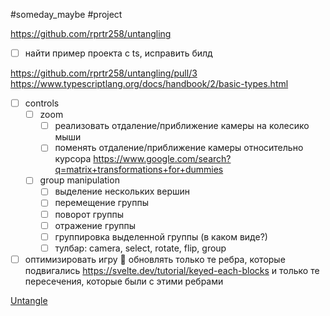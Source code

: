 #someday_maybe #project

https://github.com/rprtr258/untangling

- [ ] найти пример проекта с ts, исправить билд

https://github.com/rprtr258/untangling/pull/3
https://www.typescriptlang.org/docs/handbook/2/basic-types.html

- [ ] controls
    - [ ] zoom
        - [ ] реализовать отдаление/приближение камеры на колесико мыши
        - [ ] поменять отдаление/приближение камеры относительно курсора https://www.google.com/search?q=matrix+transformations+for+dummies
    - [ ] group manipulation
        - [ ] выделение нескольких вершин
        - [ ] перемещение группы
        - [ ] поворот группы
        - [ ] отражение группы
        - [ ] группировка выделенной группы (в каком виде?)
        - [ ] тулбар: camera, select, rotate, flip, group
- [ ] оптимизировать игру 🔽
    обновлять только те ребра, которые подвигались
        https://svelte.dev/tutorial/keyed-each-blocks
        и только те пересечения, которые были с этими ребрами

[Untangle](https://www.chiark.greenend.org.uk/~sgtatham/puzzles/js/untangle.html)
